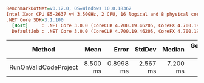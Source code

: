 ``` ini

BenchmarkDotNet=v0.12.0, OS=Windows 10.0.18362
Intel Xeon CPU E5-2637 v4 3.50GHz, 2 CPU, 16 logical and 8 physical cores
.NET Core SDK=3.1.100
  [Host]     : .NET Core 3.0.0 (CoreCLR 4.700.19.46205, CoreFX 4.700.19.46214), X64 RyuJIT
  DefaultJob : .NET Core 3.0.0 (CoreCLR 4.700.19.46205, CoreFX 4.700.19.46214), X64 RyuJIT


```
|                Method |     Mean |     Error |   StdDev |   Median | Gen 0 | Gen 1 | Gen 2 | Allocated |
|---------------------- |---------:|----------:|---------:|---------:|------:|------:|------:|----------:|
| RunOnValidCodeProject | 8.500 ms | 0.8998 ms | 2.567 ms | 7.200 ms |     - |     - |     - | 389.75 KB |
